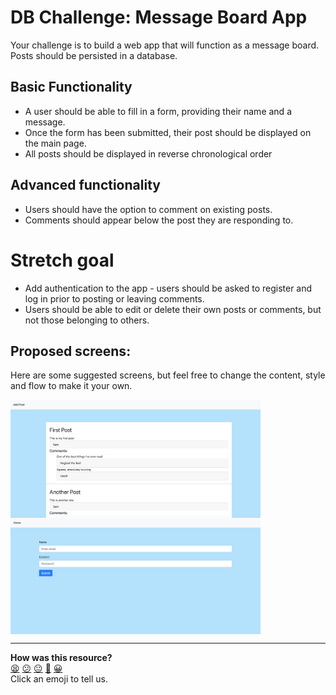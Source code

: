 # DB Challenge: Message Board App

Your challenge is to build a web app that will function as a message board. Posts should be persisted in a database.

## Basic Functionality
- A user should be able to fill in a form, providing their name and a message.
- Once the form has been submitted, their post should be displayed on the main page.
- All posts should be displayed in reverse chronological order

## Advanced functionality
- Users should have the option to comment on existing posts.
- Comments should appear below the post they are responding to.

# Stretch goal
- Add authentication to the app - users should be asked to register and log in prior to posting or leaving comments.
- Users should be able to edit or delete their own posts or comments, but not those belonging to others.

## Proposed screens:

Here are some suggested screens, but feel free to change the content, style and flow to make it your own.

<img alt="Main Page" src="./images/main_page.png" width="400px" style="display: block;" />
<img alt="New Post Form" src="./images/form.png" width="400px" style="display: block;" />

<!-- BEGIN GENERATED SECTION DO NOT EDIT -->

---

**How was this resource?**  
[😫](https://airtable.com/shrUJ3t7KLMqVRFKR?prefill_Repository=skills-workshops&prefill_File=practicals/databases/blog/README.md&prefill_Sentiment=😫) [😕](https://airtable.com/shrUJ3t7KLMqVRFKR?prefill_Repository=skills-workshops&prefill_File=practicals/databases/blog/README.md&prefill_Sentiment=😕) [😐](https://airtable.com/shrUJ3t7KLMqVRFKR?prefill_Repository=skills-workshops&prefill_File=practicals/databases/blog/README.md&prefill_Sentiment=😐) [🙂](https://airtable.com/shrUJ3t7KLMqVRFKR?prefill_Repository=skills-workshops&prefill_File=practicals/databases/blog/README.md&prefill_Sentiment=🙂) [😀](https://airtable.com/shrUJ3t7KLMqVRFKR?prefill_Repository=skills-workshops&prefill_File=practicals/databases/blog/README.md&prefill_Sentiment=😀)  
Click an emoji to tell us.

<!-- END GENERATED SECTION DO NOT EDIT -->
